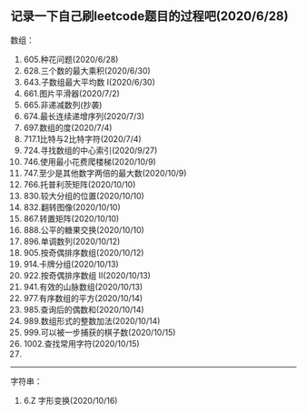 记录一下自己刷leetcode题目的过程吧(2020/6/28)
---
数组：
  1. 605.种花问题(2020/6/28)
  2. 628.三个数的最大乘积(2020/6/30)
  3. 643.子数组最大平均数 I(2020/6/30)
  4. 661.图片平滑器(2020/7/2)
  5. 665.非递减数列(抄袭)
  6. 674.最长连续递增序列(2020/7/3)
  7. 697.数组的度(2020/7/4)
  8. 717.1比特与2比特字符(2020/7/4)
  9. 724.寻找数组的中心索引(2020/9/27)
  10. 746.使用最小花费爬楼梯(2020/10/9)
  11. 747.至少是其他数字两倍的最大数(2020/10/9)
  12. 766.托普利茨矩阵(2020/10/10)
  13. 830.较大分组的位置(2020/10/10)
  14. 832.翻转图像(2020/10/10)
  15. 867.转置矩阵(2020/10/10)
  16. 888.公平的糖果交换(2020/10/10)
  17. 896.单调数列(2020/10/12)
  18. 905.按奇偶排序数组(2020/10/12)
  19. 914.卡牌分组(2020/10/13)
  20. 922.按奇偶排序数组 II(2020/10/13)
  21. 941.有效的山脉数组(2020/10/13)
  22. 977.有序数组的平方(2020/10/14)
  23. 985.查询后的偶数和(2020/10/14)
  24. 989.数组形式的整数加法(2020/10/14)
  25. 999.可以被一步捕获的棋子数(2020/10/15)
  26. 1002.查找常用字符(2020/10/15)
  27. 
  
---
字符串：
  1. 6.Z 字形变换(2020/10/16)